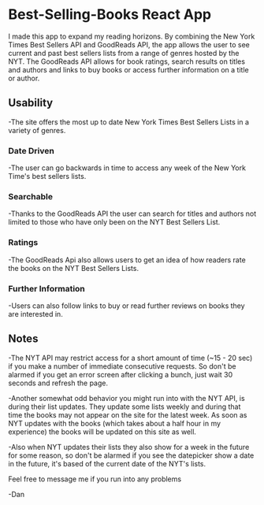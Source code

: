 # Best-Selling-Books React App
I made this app to expand my reading horizons. By combining the New York Times Best Sellers API and GoodReads API, the app allows the user to see current and past best sellers lists from a range of genres hosted by the NYT. The GoodReads API allows for book ratings, search results on titles and authors and links to buy books or access further information on a title or author.

## Usability
-The site offers the most up to date New York Times Best Sellers Lists in a variety of genres.
### Date Driven
-The user can go backwards in time to access any week of the New York Time's best sellers lists.
### Searchable
-Thanks to the GoodReads API the user can search for titles and authors not limited to those who have only been on the NYT Best Sellers List.
### Ratings
-The GoodReads Api also allows users to get an idea of how readers rate the books on the NYT Best Sellers Lists.
### Further Information
-Users can also follow links to buy or read further reviews on books they are interested in.

## Notes
-The NYT API may restrict access for a short amount of time (~15 - 20 sec) if you make a number of immediate consecutive requests.
So don't be alarmed if you get an error screen after clicking a bunch, just wait 30 seconds and refresh the page.

-Another somewhat odd behavior you might run into with the NYT API, is during their list updates. They update some lists weekly and during that time the books may not appear on the site for the latest week. As soon as NYT updates with the books (which takes about a half hour in my experience) the books will be updated on this site as well.

-Also when NYT updates their lists they also show for a week in the future for some reason, so don't be alarmed if you see the datepicker show a date in the future, it's based of the current date of the NYT's lists.

Feel free to message me if you run into any problems


-Dan
